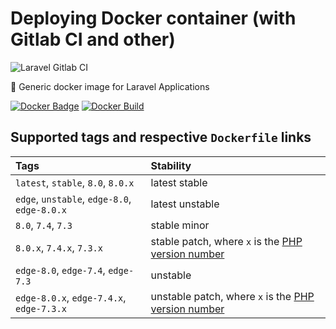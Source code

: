 # Deploying Docker container (with Gitlab CI and other)

<img src="https://preview.dragon-code.pro/andrey-helldar/gitlab-ci-+-docker.svg?brand=gitlab" alt="Laravel Gitlab CI"/>

🐳 Generic docker image for Laravel Applications

[![Docker Badge](https://img.shields.io/docker/pulls/helldar/laravel-gitlab-ci)](https://hub.docker.com/r/helldar/laravel-gitlab-ci/)
[![Docker Build](https://github.com/andrey-helldar/laravel-gitlab-ci/actions/workflows/build.yml/badge.svg)](https://github.com/andrey-helldar/laravel-gitlab-ci/actions/workflows/build.yml)

## Supported tags and respective `Dockerfile` links

| Tags | Stability |
|:---|:---|
| `latest`, `stable`, `8.0`, `8.0.x` | latest stable |
| `edge`, `unstable`, `edge-8.0`, `edge-8.0.x` | latest unstable |
| `8.0`, `7.4`, `7.3` | stable minor |
| `8.0.x`, `7.4.x`, `7.3.x` | stable patch, where `x` is the [PHP version number](https://www.php.net/downloads) |
| `edge-8.0`, `edge-7.4`, `edge-7.3` | unstable |
| `edge-8.0.x`, `edge-7.4.x`, `edge-7.3.x` | unstable patch, where `x` is the [PHP version number](https://www.php.net/downloads) |
